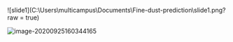 ![slide1](C:\Users\multicampus\Documents\Fine-dust-prediction\slide1.png?raw = true)

![image-20200925160344165](C:\Users\multicampus\AppData\Roaming\Typora\typora-user-images\image-20200925160344165.png)